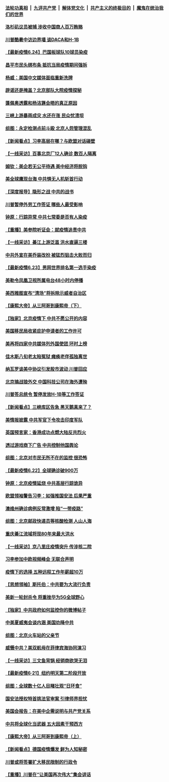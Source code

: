 ####  [法轮功真相](../../../../basic/blob/master/README.md?t=06250331) &nbsp;|&nbsp; [九评共产党](../../../../9ping.md/blob/master/README.md?t=06250331) &nbsp;|&nbsp; [解体党文化](../../../../jtdwh.md/blob/master/README.md?t=06250331)  &nbsp;|&nbsp; [共产主义的终极目的](../../../../gczydzjmd.md/blob/master/README.md?t=06250331) &nbsp;|&nbsp; [魔鬼在统治我们的世界](../../../../mgztzwmdsj.md/blob/master/README.md?t=06250331) 

#### [洛杉矶议员被捕 涉收中国商人百万贿赂](../pages/nf4514/n12208037.md?t=06250331) 

#### [川普酷暑中访边界墙 谈DACA和H-1B](../pages/nf4514/n12209551.md?t=06250331) 

#### [【最新疫情6.24】巴国板球队10球员染疫](../pages/nf4514/n12207866.md?t=06250331) 

#### [昌平市民头绑布条 抵抗当局疫情期间强拆](../pages/nf4514/n12208268.md?t=06250331) 

#### [杨威：美国中文媒体面临重新洗牌](../pages/nf4514/n12208121.md?t=06250331) 

#### [辟谣还是掩盖？北京部队大院疫情探秘](../pages/nf4514/n12206625.md?t=06250331) 

#### [蓬佩奥透露和杨洁篪会晤的真正原因](../pages/nf4514/n12208086.md?t=06250331) 

#### [三峡上游暴雨成灾 水还在涨 民众忧溃坝](../pages/nf4514/n12207926.md?t=06250331) 

#### [组图：永定检测点前斗殴 北京人怨管理混乱](../pages/nf4514/n12207391.md?t=06250331) 

#### [【新闻看点】习李高层在哪？与欧盟对话碰壁](../pages/nf4514/n12207971.md?t=06250331) 

#### [【一线采访】百事北京厂12人确诊 数百人隔离](../pages/nf4514/n12207661.md?t=06250331) 

#### [姆钦：美企若无公平待遇 美中经济将脱钩](../pages/nf4514/n12207735.md?t=06250331) 

#### [美全球鹰现台海 中共惧无人机斩首行动](../pages/nf4514/n12207763.md?t=06250331) 

#### [【深度报导】隐形之战 中共的战书](../pages/nf4514/n12200980.md?t=06250331) 

#### [川普暂停外劳工作签证 哪些人最受影响](../pages/nf4514/n12207785.md?t=06250331) 

#### [钟原：行踪异常 中共七常委是否有人染疫](../pages/nf4514/n12207556.md?t=06250331) 

#### [【重播】美参院听证会：就疫情追责中共](../pages/nf4514/n12207370.md?t=06250331) 

#### [【一线采访】綦江上游泛滥 洪水直逼三楼](../pages/nf4514/n12207100.md?t=06250331) 

#### [中共外宣在美乔装改扮 被猛烈狙击大败而归](../pages/nf4514/n12207048.md?t=06250331) 

#### [【最新疫情6.23】男网世界排名第一选手染疫](../pages/nf4514/n12205436.md?t=06250331) 

#### [美勒令凤凰卫视所属电台48小时内停播](../pages/nf4514/n12205664.md?t=06250331) 

#### [美西雅图宣布“清场”将拆除示威者自治区](../pages/nf4514/n12206432.md?t=06250331) 

#### [【康熙大帝】从三阿哥到康熙帝（下）](../pages/nf4514/n12131930.md?t=06250331) 

#### [【独家】北京疫情下 中共不愿公开的内容](../pages/nf4514/n12203800.md?t=06250331) 

#### [美国移民局收紧庇护申请者的工作许可](../pages/nf4514/n12206240.md?t=06250331) 

#### [美再将四家中共媒体列外国使团 环时上榜](../pages/nf4514/n12205059.md?t=06250331) 

#### [佳木斯八旬老太陷冤狱 瘫痪老伴孤独离世](../pages/nf4514/n12203870.md?t=06250331) 

#### [纳瓦罗谈美中协议引发股市波动 川普回应](../pages/nf4514/n12205543.md?t=06250331) 

#### [北京搞战狼外交 中国科技公司在海外遭殃](../pages/nf4514/n12204846.md?t=06250331) 

#### [川普签总统令 暂停发放H-1B等工作签证](../pages/nf4514/n12205286.md?t=06250331) 

#### [【新闻看点】三峡库区告急 黑天鹅真来了？](../pages/nf4514/n12205008.md?t=06250331) 

#### [美情报披露 中共军官下令攻击印度军队](../pages/nf4514/n12205206.md?t=06250331) 

#### [英国预言家：香港成功点燃大陆反共烈火](../pages/nf4514/n12205226.md?t=06250331) 

#### [透过游戏商下广告 中共控制他国舆论](../pages/nf4514/n12204433.md?t=06250331) 

#### [组图：北京对市民无所不在的监控 很恐怖](../pages/nf4514/n12204898.md?t=06250331) 

#### [【最新疫情6.22】全球确诊破900万](../pages/nf4514/n12199354.md?t=06250331) 

#### [钟原：北京疫情延烧 中共高层行踪诡异](../pages/nf4514/n12204828.md?t=06250331) 

#### [欧盟领袖警告习李：如强推国安法 后果严重](../pages/nf4514/n12204750.md?t=06250331) 

#### [澳维州确诊病例反常激增 陷“一带疫路”](../pages/nf4514/n12203793.md?t=06250331) 

#### [组图：北京邮政快递员等核酸检测 人山人海](../pages/nf4514/n12204212.md?t=06250331) 

#### [重庆綦江流域将现80年来最大洪水](../pages/nf4514/n12203735.md?t=06250331) 

#### [【一线采访】京八里庄疫情突升 传涉核二院](../pages/nf4514/n12204209.md?t=06250331) 

#### [习李参加中欧视频峰会 无联合声明](../pages/nf4514/n12203689.md?t=06250331) 

#### [疫情下的选择 五种远程工作年薪超10万](../pages/nf4514/n12190408.md?t=06250331) 

#### [【思想领袖】斯托伯：中共要为大流行负责](../pages/nf4514/n12115529.md?t=06250331) 

#### [美新一轮封杀令 将重挫华为5G全球野心](../pages/nf4514/n12202488.md?t=06250331) 

#### [【独家】中共政府如何监控你的微博帖子](../pages/nf4514/n12192234.md?t=06250331) 

#### [中美夏威夷会谈内涵 美国劝降中共](../pages/nf4514/n12202579.md?t=06250331) 

#### [组图：北京火车站的父亲节](../pages/nf4514/n12202250.md?t=06250331) 

#### [威慑中共？美双航母在菲律宾海协同演习](../pages/nf4514/n12202399.md?t=06250331) 

#### [【一线采访】三文鱼背锅 经销商欲哭无泪](../pages/nf4514/n12202308.md?t=06250331) 

#### [【最新疫情6·21】纽约明天第二阶段开放](../pages/nf4514/n12196332.md?t=06250331) 

#### [组图：全球数十亿人目睹壮观“日环食”](../pages/nf4514/n12202171.md?t=06250331) 

#### [国安法授权特首挑法官审案 引律师界担忧](../pages/nf4514/n12202121.md?t=06250331) 

#### [美国会报告：在美中企需说明与共产党关系](../pages/nf4514/n12199133.md?t=06250331) 

#### [中共将全球化当武器 五大因素干预西方](../pages/nf4514/n12186089.md?t=06250331) 

#### [【康熙大帝】从三阿哥到康熙帝（上）](../pages/nf4514/n12130110.md?t=06250331) 

#### [【新闻看点】德国疫情爆发 鲜为人知秘密](../pages/nf4514/n12200936.md?t=06250331) 

#### [川普或将签署扩大移民限制的行政令](../pages/nf4514/n12201017.md?t=06250331) 

#### [【重播】川普在“让美国再次伟大”集会讲话](../pages/nf4514/n12199351.md?t=06250331) 

